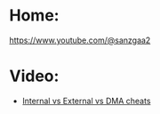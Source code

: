 # Home:
https://www.youtube.com/@sanzgaa2

# Video:
- [Internal vs External vs DMA cheats](https://youtu.be/37vbp5k5mJw)
